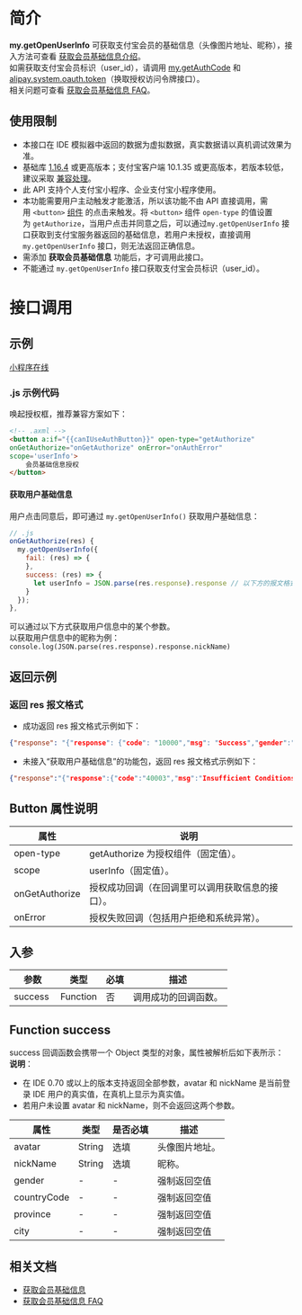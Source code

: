 
# 简介
**my.getOpenUserInfo** 可获取支付宝会员的基础信息（头像图片地址、昵称），接入方法可查看 [获取会员基础信息介绍](https://opendocs.alipay.com/mini/introduce/twn8vq)。<br />如需获取支付宝会员标识（user_id），请调用 [my.getAuthCode](https://opendocs.alipay.com/mini/api/openapi-authorize) 和 [alipay.system.oauth.token](https://opendocs.alipay.com/mini/02qkj4)（换取授权访问令牌接口）。<br />相关问题可查看 [获取会员基础信息 FAQ](https://opendocs.alipay.com/mini/api/qcn29g)。

## 使用限制

- 本接口在 IDE 模拟器中返回的数据为虚拟数据，真实数据请以真机调试效果为准。<br />
- 基础库 [1.16.4](https://opendocs.alipay.com/mini/framework/lib) 或更高版本；支付宝客户端 10.1.35 或更高版本，若版本较低，建议采取 [兼容处理](https://opendocs.alipay.com/mini/framework/compatibility)。<br />
- 此 API 支持个人支付宝小程序、企业支付宝小程序使用。<br />
- 本功能需要用户主动触发才能激活，所以该功能不由 API 直接调用，需用 `<button>` [组件](https://opendocs.alipay.com/mini/component/button) 的点击来触发。将 `<button>` 组件 `open-type` 的值设置为 `getAuthorize`，当用户点击并同意之后，可以通过`my.getOpenUserInfo` 接口获取到支付宝服务器返回的基础信息，若用户未授权，直接调用`my.getOpenUserInfo` 接口，则无法返回正确信息。<br />
- 需添加 **获取会员基础信息** 功能后，才可调用此接口。<br />
- 不能通过 `my.getOpenUserInfo` 接口获取支付宝会员标识（user_id）。<br />

# 接口调用

## 示例
[小程序在线](https://opendocs.alipay.com/examples/c3ef65d4-5186-4eb6-aab9-95d6e59c800d) 

### .js 示例代码
唤起授权框，推荐兼容方案如下：
```html
<!-- .axml -->
<button a:if="{{canIUseAuthButton}}" open-type="getAuthorize" 
onGetAuthorize="onGetAuthorize" onError="onAuthError" 
scope='userInfo'>
    会员基础信息授权
</button>
```

#### 获取用户基础信息
用户点击同意后，即可通过 `my.getOpenUserInfo()` 获取用户基础信息：
```javascript
// .js 
onGetAuthorize(res) {
  my.getOpenUserInfo({
    fail: (res) => {
    },
    success: (res) => {
      let userInfo = JSON.parse(res.response).response // 以下方的报文格式解析两层 response
    }
  });
},
```
可以通过以下方式获取用户信息中的某个参数。<br />以获取用户信息中的昵称为例：`console.log(JSON.parse(res.response).response.nickName)`

## 返回示例

### 返回 res 报文格式

- 成功返回 res 报文格式示例如下：<br />
```json
{"response": "{"response": {"code": "10000","msg": "Success","gender":"","countryCode":"","province":"","city":"","nickName": "XXX","avatar": "https://tfs.alipayobjects.com/images/partner/XXXXXXXX"}}"}
```

- 未接入“获取用户基础信息”的功能包，返回 res 报文格式示例如下：<br />
```json
{"response":"{"response":{"code":"40003","msg":"Insufficient Conditions","subCode":"isv.invalid-auth-relations","subMsg":"无效的授权关系"}}"}
```

## Button 属性说明
| **属性** | **说明** |
| --- | --- |
| open-type | getAuthorize 为授权组件（固定值）。 |
| scope | userInfo（固定值）。 |
| onGetAuthorize | 授权成功回调（在回调里可以调用获取信息的接口）。 |
| onError | 授权失败回调（包括用户拒绝和系统异常）。 |


## 入参
| **参数** | **类型** | **必填** | **描述** |
| --- | --- | --- | --- |
| success  | Function | 否 | 调用成功的回调函数。 |


## Function success
success 回调函数会携带一个 Object 类型的对象，属性被解析后如下表所示：<br />**说明**：

- 在 IDE 0.70 或以上的版本支持返回全部参数，avatar 和 nickName 是当前登录 IDE 用户的真实值，在真机上显示为真实值。<br />
- 若用户未设置 avatar 和 nickName，则不会返回这两个参数。<br />

| **属性** | **类型** | **是否必填** | **描述** |
| --- | --- | --- | --- |
| avatar | String | 选填 | 头像图片地址。 |
| nickName | String | 选填 | 昵称。 |
| gender | - | - | 强制返回空值 |
| countryCode | - | - | 强制返回空值 |
| province | - | - | 强制返回空值 |
| city | - | - | 强制返回空值 |


## 相关文档

- [获取会员基础信息](https://opendocs.alipay.com/mini/introduce/twn8vq)<br />
- [获取会员基础信息 FAQ](https://opendocs.alipay.com/mini/api/qcn29g)<br />
